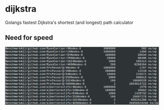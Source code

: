 # dijkstra
Golangs fastest Dijkstra's shortest (and longest) path calculator

## Need for speed
![Wow so fast](/speed.png?raw=true "Benchmarks")

